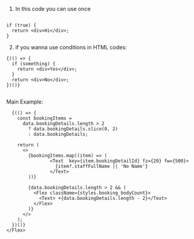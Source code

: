 
1. In this code you can use once
```

if (true) {
  return <div>Hi</div>;
}
```

2. if you wanna use conditions in HTML codes:
```
{(() => {
  if (something) {
    return <div>Yes</div>;
  }
  return <div>No</div>;
})()}


```


Main Example:

```<Flex className={styles.booking_body_conntainer}>
  {(() => {
    const bookingItems =
      data.bookingDetails.length > 2
        ? data.bookingDetails.slice(0, 2)
        : data.bookingDetails;

    return (
      <>
        {bookingItems.map((item) => (
                <Text  key={item.bookingDetailId} fz={20} fw={500}>
                  {item?.staffFullName || 'No Name'}
                </Text>
        ))}

        {data.bookingDetails.length > 2 && (
          <Flex className={styles.booking_bodyCount}>
            <Text> +{data.bookingDetails.length - 2}</Text>
          </Flex>
        )}
      </>
    );
  })()}
</Flex>




```
